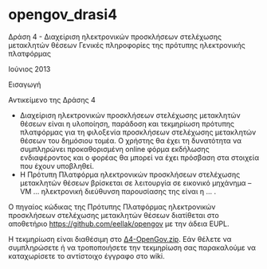 opengov_drasi4
==============
Δράση 4 - Διαχείριση ηλεκτρονικών προσκλήσεων στελέχωσης μετακλητών θέσεων Γενικές πληροφορίες της πρότυπης ηλεκτρονικής πλατφόρμας

Ιούνιος 2013

Εισαγωγή 

Αντικείμενο της Δράσης 4

- Διαχείριση ηλεκτρονικών προσκλήσεων στελέχωσης μετακλητών θέσεων είναι η υλοποίηση, παράδοση και τεκμηρίωση πρότυπης πλατφόρμας για τη φιλοξενία προσκλήσεων στελέχωσης μετακλητών θέσεων του δημόσιου τομέα. Ο χρήστης θα έχει τη δυνατότητα να συμπληρώνει προκαθορισμένη online φόρμα εκδήλωσης ενδιαφέροντος και ο φορέας θα μπορεί να έχει πρόσβαση στα στοιχεία που έχουν υποβληθεί.
- Η Πρότυπη Πλατφόρμα ηλεκτρονικών προσκλήσεων στελέχωσης μετακλητών θέσεων βρίσκεται σε λειτουργία σε εικονικό μηχάνημα – VM ... ηλεκτρονική διεύθυνση παρουσίασης της είναι η ... .

O πηγαίος κώδικας της Πρότυπης Πλατφόρμας ηλεκτρονικών προσκλήσεων στελέχωσης μετακλητών θέσεων διατίθεται στο αποθετήριο <a href="https://github.com/eellak/opengov">https://github.com/eellak/opengov</a> με την άδεια EUPL.


Η τεκμηρίωση είναι διαθέσιμη στο <a href="http://www.ellak.gr/git/D4-OpenGov.zip">Δ4-OpenGov.zip</a>. Εάν θέλετε να συμπληρώσετε ή να τροποποιήσετε την τεκμηρίωση σας παρακαλούμε να καταχωρίσετε το αντίστοιχο έγγραφο στο wiki.
